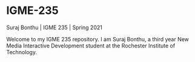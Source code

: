 # IGME-235
Suraj Bonthu | IGME 235 | Spring 2021

Welcome to my IGME 235 repository. I am Suraj Bonthu, a third year New Media Interactive Development student at the Rochester Institute of Technology.

